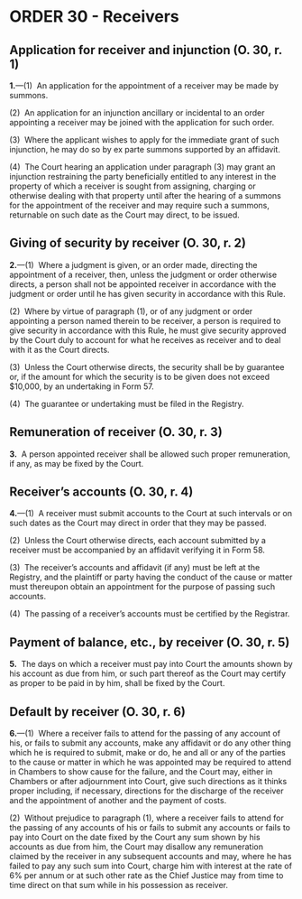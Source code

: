 # ORDER 30 - Receivers

## Application for receiver and injunction (O. 30, r. 1)

**1.**—(1)  An application for the appointment of a receiver may be made by summons.



(2)  An application for an injunction ancillary or incidental to an order appointing a receiver may be joined with the application for such order.



(3)  Where the applicant wishes to apply for the immediate grant of such injunction, he may do so by ex parte summons supported by an affidavit.



(4)  The Court hearing an application under paragraph (3) may grant an injunction restraining the party beneficially entitled to any interest in the property of which a receiver is sought from assigning, charging or otherwise dealing with that property until after the hearing of a summons for the appointment of the receiver and may require such a summons, returnable on such date as the Court may direct, to be issued.

## Giving of security by receiver (O. 30, r. 2)

**2.**—(1)  Where a judgment is given, or an order made, directing the appointment of a receiver, then, unless the judgment or order otherwise directs, a person shall not be appointed receiver in accordance with the judgment or order until he has given security in accordance with this Rule.



(2)  Where by virtue of paragraph (1), or of any judgment or order appointing a person named therein to be receiver, a person is required to give security in accordance with this Rule, he must give security approved by the Court duly to account for what he receives as receiver and to deal with it as the Court directs.



(3)  Unless the Court otherwise directs, the security shall be by guarantee or, if the amount for which the security is to be given does not exceed $10,000, by an undertaking in Form 57.



(4)  The guarantee or undertaking must be filed in the Registry.

## Remuneration of receiver (O. 30, r. 3)

**3.**  A person appointed receiver shall be allowed such proper remuneration, if any, as may be fixed by the Court.

## Receiver’s accounts (O. 30, r. 4)

**4.**—(1)  A receiver must submit accounts to the Court at such intervals or on such dates as the Court may direct in order that they may be passed.



(2)  Unless the Court otherwise directs, each account submitted by a receiver must be accompanied by an affidavit verifying it in Form 58.



(3)  The receiver’s accounts and affidavit (if any) must be left at the Registry, and the plaintiff or party having the conduct of the cause or matter must thereupon obtain an appointment for the purpose of passing such accounts.



(4)  The passing of a receiver’s accounts must be certified by the Registrar.

## Payment of balance, etc., by receiver (O. 30, r. 5)

**5.**  The days on which a receiver must pay into Court the amounts shown by his account as due from him, or such part thereof as the Court may certify as proper to be paid in by him, shall be fixed by the Court.

## Default by receiver (O. 30, r. 6)

**6.**—(1)  Where a receiver fails to attend for the passing of any account of his, or fails to submit any accounts, make any affidavit or do any other thing which he is required to submit, make or do, he and all or any of the parties to the cause or matter in which he was appointed may be required to attend in Chambers to show cause for the failure, and the Court may, either in Chambers or after adjournment into Court, give such directions as it thinks proper including, if necessary, directions for the discharge of the receiver and the appointment of another and the payment of costs.



(2)  Without prejudice to paragraph (1), where a receiver fails to attend for the passing of any accounts of his or fails to submit any accounts or fails to pay into Court on the date fixed by the Court any sum shown by his accounts as due from him, the Court may disallow any remuneration claimed by the receiver in any subsequent accounts and may, where he has failed to pay any such sum into Court, charge him with interest at the rate of 6% per annum or at such other rate as the Chief Justice may from time to time direct on that sum while in his possession as receiver.
